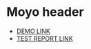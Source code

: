 # Moyo header

- [DEMO LINK](https://olena-yanovska.github.io/layout_moyo-header/)
- [TEST REPORT LINK](https://olena-yanovska.github.io/layout_moyo-header/report/html_report/)
